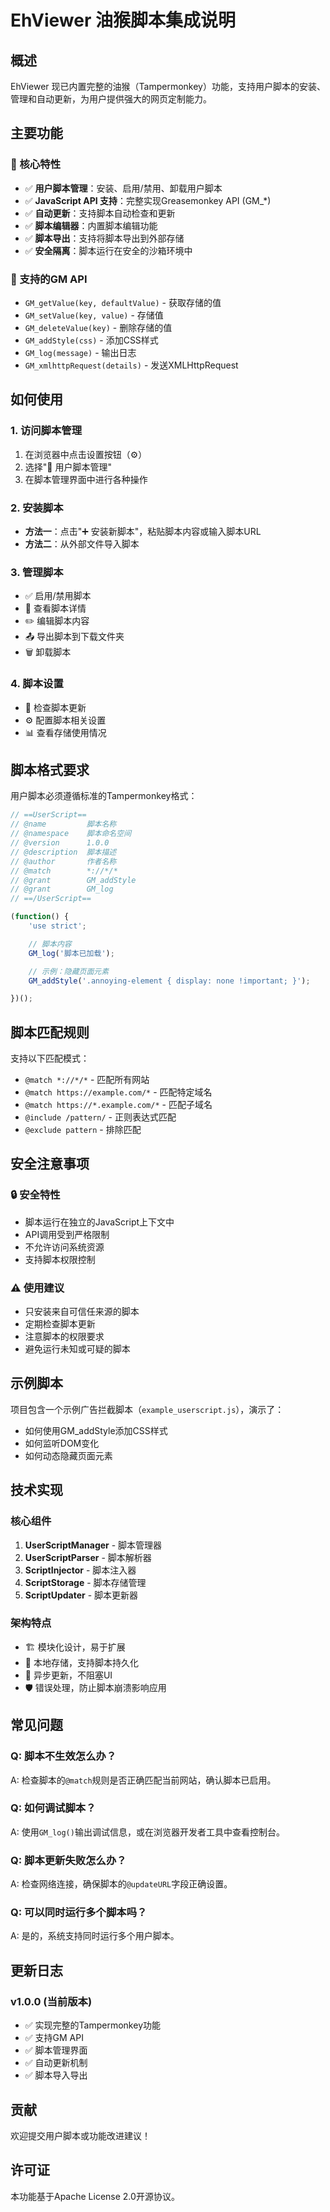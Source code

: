 # EhViewer 油猴脚本集成说明

## 概述

EhViewer 现已内置完整的油猴（Tampermonkey）功能，支持用户脚本的安装、管理和自动更新，为用户提供强大的网页定制能力。

## 主要功能

### 🚀 核心特性
- ✅ **用户脚本管理**：安装、启用/禁用、卸载用户脚本
- ✅ **JavaScript API 支持**：完整实现Greasemonkey API (GM_*)
- ✅ **自动更新**：支持脚本自动检查和更新
- ✅ **脚本编辑器**：内置脚本编辑功能
- ✅ **脚本导出**：支持将脚本导出到外部存储
- ✅ **安全隔离**：脚本运行在安全的沙箱环境中

### 🔧 支持的GM API
- `GM_getValue(key, defaultValue)` - 获取存储的值
- `GM_setValue(key, value)` - 存储值
- `GM_deleteValue(key)` - 删除存储的值
- `GM_addStyle(css)` - 添加CSS样式
- `GM_log(message)` - 输出日志
- `GM_xmlhttpRequest(details)` - 发送XMLHttpRequest

## 如何使用

### 1. 访问脚本管理
1. 在浏览器中点击设置按钮（⚙️）
2. 选择"🐒 用户脚本管理"
3. 在脚本管理界面中进行各种操作

### 2. 安装脚本
- **方法一**：点击"➕ 安装新脚本"，粘贴脚本内容或输入脚本URL
- **方法二**：从外部文件导入脚本

### 3. 管理脚本
- ✅ 启用/禁用脚本
- 📝 查看脚本详情
- ✏️ 编辑脚本内容
- 📤 导出脚本到下载文件夹
- 🗑️ 卸载脚本

### 4. 脚本设置
- 🔄 检查脚本更新
- ⚙️ 配置脚本相关设置
- 📊 查看存储使用情况

## 脚本格式要求

用户脚本必须遵循标准的Tampermonkey格式：

```javascript
// ==UserScript==
// @name         脚本名称
// @namespace    脚本命名空间
// @version      1.0.0
// @description  脚本描述
// @author       作者名称
// @match        *://*/*
// @grant        GM_addStyle
// @grant        GM_log
// ==/UserScript==

(function() {
    'use strict';

    // 脚本内容
    GM_log('脚本已加载');

    // 示例：隐藏页面元素
    GM_addStyle('.annoying-element { display: none !important; }');

})();
```

## 脚本匹配规则

支持以下匹配模式：
- `@match *://*/*` - 匹配所有网站
- `@match https://example.com/*` - 匹配特定域名
- `@match https://*.example.com/*` - 匹配子域名
- `@include /pattern/` - 正则表达式匹配
- `@exclude pattern` - 排除匹配

## 安全注意事项

### 🔒 安全特性
- 脚本运行在独立的JavaScript上下文中
- API调用受到严格限制
- 不允许访问系统资源
- 支持脚本权限控制

### ⚠️ 使用建议
- 只安装来自可信任来源的脚本
- 定期检查脚本更新
- 注意脚本的权限要求
- 避免运行未知或可疑的脚本

## 示例脚本

项目包含一个示例广告拦截脚本（`example_userscript.js`），演示了：
- 如何使用GM_addStyle添加CSS样式
- 如何监听DOM变化
- 如何动态隐藏页面元素

## 技术实现

### 核心组件
1. **UserScriptManager** - 脚本管理器
2. **UserScriptParser** - 脚本解析器
3. **ScriptInjector** - 脚本注入器
4. **ScriptStorage** - 脚本存储管理
5. **ScriptUpdater** - 脚本更新器

### 架构特点
- 🏗️ 模块化设计，易于扩展
- 💾 本地存储，支持脚本持久化
- 🔄 异步更新，不阻塞UI
- 🛡️ 错误处理，防止脚本崩溃影响应用

## 常见问题

### Q: 脚本不生效怎么办？
A: 检查脚本的`@match`规则是否正确匹配当前网站，确认脚本已启用。

### Q: 如何调试脚本？
A: 使用`GM_log()`输出调试信息，或在浏览器开发者工具中查看控制台。

### Q: 脚本更新失败怎么办？
A: 检查网络连接，确保脚本的`@updateURL`字段正确设置。

### Q: 可以同时运行多个脚本吗？
A: 是的，系统支持同时运行多个用户脚本。

## 更新日志

### v1.0.0 (当前版本)
- ✅ 实现完整的Tampermonkey功能
- ✅ 支持GM API
- ✅ 脚本管理界面
- ✅ 自动更新机制
- ✅ 脚本导入导出

## 贡献

欢迎提交用户脚本或功能改进建议！

## 许可证

本功能基于Apache License 2.0开源协议。
